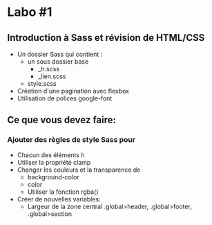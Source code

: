 # Labo #1
## Introduction à Sass et révision de HTML/CSS

- Un dossier Sass qui contient :
    - un sous dossier base
        - _h.scss
        - _lien.scss
    - style.scss
- Création d'une pagination avec flexbox
- Utilisation de polices google-font

## Ce que vous devez faire:

### Ajouter des règles de style Sass pour 
- Chacun des éléments h
- Utiliser la propriété clamp
- Changer les couleurs et la transparence de
    - background-color
    - color
    - Utiliser la fonction rgba()
- Créer de nouvelles variables:
    - Largeur de la zone central .global>header, .global>footer, .global>section
